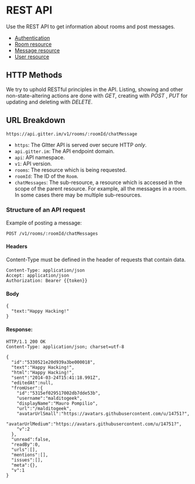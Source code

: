 # REST API

Use the REST API to get information about rooms and post messages.

* [Authentication](authentication)
* [Room resource](rooms-resource)
* [Message resource](messages-resource)
* [User resource](user-resource)


## HTTP Methods
We try to uphold RESTful principles in the API. Listing, showing and other non-state-altering actions are done with _GET_, creating with _POST_ , _PUT_ for updating and deleting with _DELETE_.

## URL Breakdown

```
https://api.gitter.im/v1/rooms/:roomId/chatMessage
```

* `https`: The GItter API is served over secure HTTP *only*.
* `api.gitter.im`: The API endpoint domain.
* `api`: API namespace.
* `v1`: API version.
* `rooms`: The resource which is being requested.
* `roomId`: The ID of the `Room`.
* `chatMessages`: The sub-resource, a resource which is accessed in the scope of the parent resource. For example, all the messages in a room. In some cases there may be multiple sub-resources.


### Structure of an API request

Example of posting a message:

```
POST /v1/rooms/:roomId/chatMessages
```

#### Headers

Content-Type must be defined in the header of requests that contain data.

```
Content-Type: application/json
Accept: application/json
Authorization: Bearer {{token}}
```

#### Body
```
{
  "text:"Happy Hacking!"
}
```

#### Response:

```
HTTP/1.1 200 OK
Content-Type: application/json; charset=utf-8
```
```
{
  "id":"5330521e20d939a3be000018",
  "text":"Happy Hacking!",
  "html":"Happy Hacking!",
  "sent":"2014-03-24T15:41:18.991Z",
  "editedAt":null,
  "fromUser":{
    "id":"5315ef029517002db7dde53b",
    "username":"malditogeek",
    "displayName":"Mauro Pompilio",
    "url":"/malditogeek",
    "avatarUrlSmall":"https://avatars.githubusercontent.com/u/14751?",
    "avatarUrlMedium":"https://avatars.githubusercontent.com/u/14751?",
    "v":2
  },
  "unread":false,
  "readBy":0,
  "urls":[],
  "mentions":[],
  "issues":[],
  "meta":{},
  "v":1
}
```


